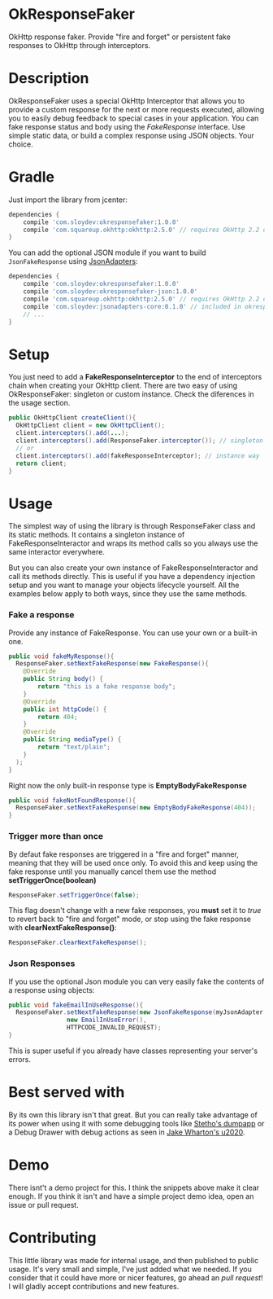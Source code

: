 # OkResponseFaker
OkHttp response faker. Provide "fire and forget" or persistent fake responses to OkHttp through interceptors.

# Description
OkResponseFaker uses a special OkHttp Interceptor that allows you to provide a custom response for the next or more requests executed, allowing you to easily debug feedback to special cases in your application.
You can fake response status and body using the *FakeResponse* interface. Use simple static data, or build a complex response using JSON objects. Your choice.

# Gradle
Just import the library from jcenter:
```groovy
dependencies {
    compile 'com.sloydev:okresponsefaker:1.0.0'
    compile 'com.squareup.okhttp:okhttp:2.5.0' // requires OkHttp 2.2 or better
}
```

You can add the optional JSON module if you want to build `JsonFakeResponse` using [JsonAdapters](https://github.com/Sloy/JsonAdapters):
```groovy
dependencies {
    compile 'com.sloydev:okresponsefaker:1.0.0'
    compile 'com.sloydev:okresponsefaker-json:1.0.0'
    compile 'com.squareup.okhttp:okhttp:2.5.0' // requires OkHttp 2.2 or better
    compile 'com.sloydev:jsonadapters-core:0.1.0' // included in okresponsefaker-json, but whatever
    // ...
}
```

# Setup
You just need to add a **FakeResponseInterceptor** to the end of interceptors chain when creating your OkHttp client.
There are two easy of using OkResponseFaker: singleton or custom instance. Check the diferences in the usage section.
```java
public OkHttpClient createClient(){
  OkHttpClient client = new OkHttpClient();
  client.interceptors().add(...);
  client.interceptors().add(ResponseFaker.interceptor()); // singleton way
  // or
  client.interceptors().add(fakeResponseInterceptor); // instance way
  return client;
}
```

# Usage
The simplest way of using the library is through ResponseFaker class and its static methods. It contains a singleton instance of FakeResponseInteractor and wraps its method calls so you always use the same interactor everywhere. 

But you can also create your own instance of FakeResponseInteractor and call its methods directly. This is useful if you have a dependency injection setup and you want to manage your objects lifecycle yourself. All the examples below apply to both ways, since they use the same methods.

### Fake a response
Provide any instance of FakeResponse. You can use your own or a built-in one.
```java
public void fakeMyResponse(){
  ResponseFaker.setNextFakeResponse(new FakeResponse(){
    @Override
    public String body() {
        return "this is a fake response body";
    }
    @Override
    public int httpCode() {
        return 404;
    }
    @Override
    public String mediaType() {
        return "text/plain";
    }
  );
}
```

Right now the only built-in response type is **EmptyBodyFakeResponse**
```java
public void fakeNotFoundResponse(){
  ResponseFaker.setNextFakeResponse(new EmptyBodyFakeResponse(404));
}
```

### Trigger more than once
By defaut fake responses are triggered in a "fire and forget" manner, meaning that they will be used once only. To avoid this and keep using the fake response until you manually cancel them use the method **setTriggerOnce(boolean)**
```java
ResponseFaker.setTriggerOnce(false);
```
This flag doesn't change with a new fake responses, you **must** set it to *true* to revert back to "fire and forget" mode, or stop using the fake response with **clearNextFakeResponse()**:
```java
ResponseFaker.clearNextFakeResponse();
```

### Json Responses
If you use the optional Json module you can very easily fake the contents of a response using objects:
```java
public void fakeEmailInUseResponse(){
  ResponseFaker.setNextFakeResponse(new JsonFakeResponse(myJsonAdapter,
                new EmailInUseError(),
                HTTPCODE_INVALID_REQUEST);
}
```

This is super useful if you already have classes representing your server's errors.

# Best served with
By its own this library isn't that great. But you can really take advantage of its power when using it with some debugging tools like [Stetho's dumpapp](http://facebook.github.io/stetho/) or a Debug Drawer with debug actions as seen in [Jake Wharton's u2020](https://github.com/JakeWharton/u2020/).

# Demo
There isnt't a demo project for this. I think the snippets above make it clear enough. If you think it isn't and have a simple project demo idea, open an issue or pull request.

# Contributing
This little library was made for internal usage, and then published to public usage. It's very small and simple, I've just added what we needed. If you consider that it could have more or nicer features, go ahead an *pull request*! I will gladly accept contributions and new features.
